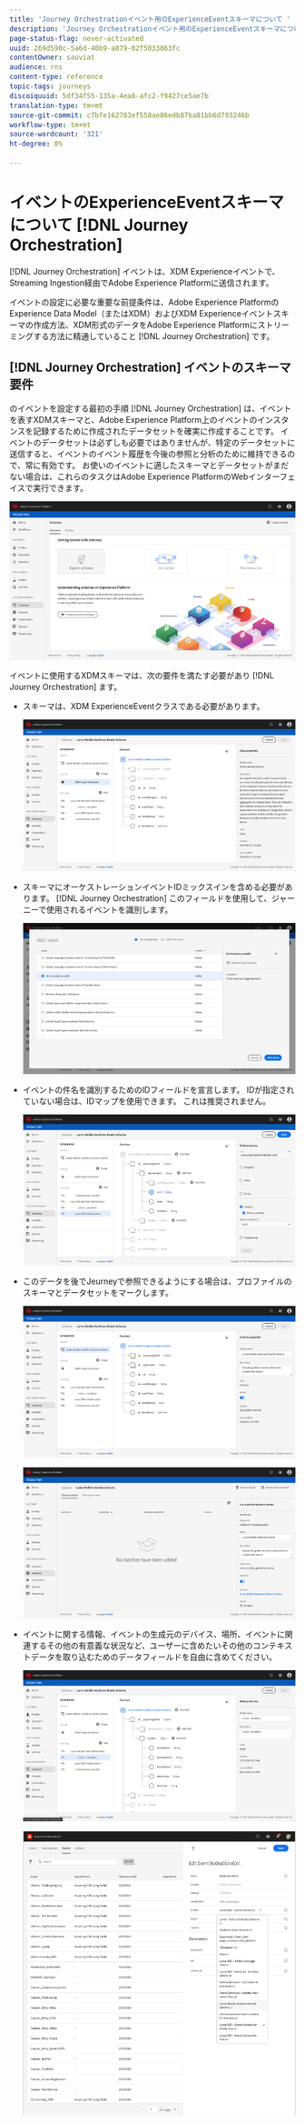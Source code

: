 ```yaml
---
title: 'Journey Orchestrationイベント用のExperienceEventスキーマについて '
description: 'Journey Orchestrationイベント用のExperienceEventスキーマについて説明します。 '
page-status-flag: never-activated
uuid: 269d590c-5a6d-40b9-a879-02f5033863fc
contentOwner: sauviat
audience: rns
content-type: reference
topic-tags: journeys
discoiquuid: 5df34f55-135a-4ea8-afc2-f9427ce5ae7b
translation-type: tm+mt
source-git-commit: c7bfe162783ef558ae86edb87ba01bb6d793246b
workflow-type: tm+mt
source-wordcount: '321'
ht-degree: 0%

---
```




# イベントのExperienceEventスキーマについて [!DNL Journey Orchestration]

[!DNL Journey Orchestration] イベントは、XDM Experienceイベントで、Streaming Ingestion経由でAdobe Experience Platformに送信されます。

イベントの設定に必要な重要な前提条件は、Adobe Experience PlatformのExperience Data Model（またはXDM）およびXDM Experienceイベントスキーマの作成方法、XDM形式のデータをAdobe Experience Platformにストリーミングする方法に精通していること [!DNL Journey Orchestration] です。

## [!DNL Journey Orchestration] イベントのスキーマ要件

のイベントを設定する最初の手順 [!DNL Journey Orchestration] は、イベントを表すXDMスキーマと、Adobe Experience Platform上のイベントのインスタンスを記録するために作成されたデータセットを確実に作成することです。 イベントのデータセットは必ずしも必要ではありませんが、特定のデータセットに送信すると、イベントのイベント履歴を今後の参照と分析のために維持できるので、常に有効です。 お使いのイベントに適したスキーマとデータセットがまだない場合は、これらのタスクはAdobe Experience PlatformのWebインターフェイスで実行できます。

![](../assets/schema1.png)

イベントに使用するXDMスキーマは、次の要件を満たす必要があり [!DNL Journey Orchestration] ます。

* スキーマは、XDM ExperienceEventクラスである必要があります。

   ![](../assets/schema2.png)

* スキーマにオーケストレーションイベントIDミックスインを含める必要があります。 [!DNL Journey Orchestration] このフィールドを使用して、ジャーニーで使用されるイベントを識別します。

   ![](../assets/schema3.png)

* イベントの件名を識別するためのIDフィールドを宣言します。 IDが指定されていない場合は、IDマップを使用できます。 これは推奨されません。

   ![](../assets/schema4.png)

* このデータを後でJeurneyで参照できるようにする場合は、プロファイルのスキーマとデータセットをマークします。

   ![](../assets/schema5.png)

   ![](../assets/schema6.png)

* イベントに関する情報、イベントの生成元のデバイス、場所、イベントに関連するその他の有意義な状況など、ユーザーに含めたいその他のコンテキストデータを取り込むためのデータフィールドを自由に含めてください。

   ![](../assets/schema7.png)

   ![](../assets/schema8.png)
